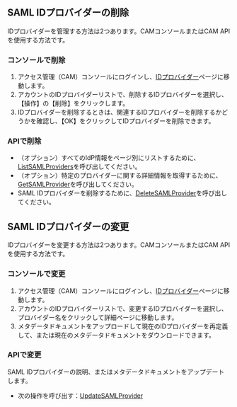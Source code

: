 ## SAML IDプロバイダーの削除

IDプロバイダーを管理する方法は2つあります。CAMコンソールまたはCAM APIを使用する方法です。

### コンソールで削除
1.	アクセス管理（CAM）コンソールにログインし、[IDプロバイダー](https://console.cloud.tencent.com/cam/idp)ページに移動します。
2. アカウントのIDプロバイダーリストで、削除するIDプロバイダーを選択し、【操作】の【削除】をクリックします。
3.	IDプロバイダーを削除するときは、関連するIDプロバイダーを削除するかどうかを確認し、【OK】をクリックしてIDプロバイダーを削除できます。

### APIで削除

- （オプション）すべてのIdP情報をページ別にリストするために、[ListSAMLProviders](https://intl.cloud.tencent.com/document/product/598/30298)を呼び出してください。
- （オプション）特定のプロバイダーに関する詳細情報を取得するために、[GetSAMLProvider](https://intl.cloud.tencent.com/document/product/598/30297)を呼び出してください。
- SAML IDプロバイダーを削除するために、[DeleteSAMLProvider](https://intl.cloud.tencent.com/document/product/598/30301)を呼び出してください。

## SAML IDプロバイダーの変更

IDプロバイダーを変更する方法は2つあります。CAMコンソールまたはCAM APIを使用する方法です。

### コンソールで変更
1.	アクセス管理（CAM）コンソールにログインし、[IDプロバイダー](https://console.cloud.tencent.com/cam/idp)ページに移動します。
2.	アカウントのIDプロバイダーリストで、変更するIDプロバイダーを選択し、プロバイダー名をクリックして詳細ページに移動します。
3.	メタデータドキュメントをアップロードして現在のIDプロバイダーを再定義して、または現在のメタデータドキュメントをダウンロードできます。

### APIで変更

SAML IDプロバイダーの説明、またはメタデータドキュメントをアップデートします。
- 次の操作を呼び出す：[UpdateSAMLProvider](https://intl.cloud.tencent.com/document/product/598/30296)
